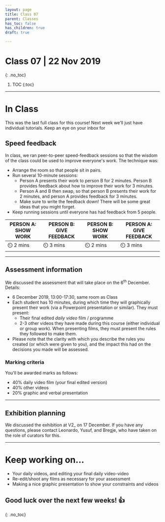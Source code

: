 ```yaml
---
layout: page
title: Class 07
parent: Classes
has_toc: false
has_children: true
draft: true

---
```

# Class 07 | 22 Nov 2019
{: .no_toc}

1. TOC
{:toc}

----

# In Class

This was the last full class for this course! Next week we'll just have individual tutorials. Keep an eye on your inbox for

## Speed feedback

In class, we ran peer-to-peer speed-feedback sessions so that the wisdom of the class could be used to improve everyone's work. The technique was:

- Arrange the room so that people sit in pairs.
- Run several 10-minute sessions:
  - Person A presents their work to person B for 2 minutes. Person B provides feedback about how to improve their work for 3 minutes.
  - Person A and B then swap, so that person B presents their work for 2 minutes, and person A provides feedback for 3 minutes.
  - Make sure to write the feedback down! There will be some great ideas that you might forget.
- Keep running sessions until everyone has had feedback from 5 people.

PERSON A: SHOW WORK | PERSON B: GIVE FEEDBACK |  PERSON B: SHOW WORK | PERSON A: GIVE FEEDBACK
--|--|--|--
⏲️ 2 mins  | ⏲️ 3 mins   | ⏲️ 2 mins  | ⏲️ 3 mins

----

## Assessment information

We discussed the assessment that will take place on the 6<sup>th</sup> December. Details:

- 6 December 2019, 13:00-17:30, same room as Class
- Each student has 10 minutes, during which time they will graphically present their work (via a Powerpoint presentation or similar). They must present:
  - Their final edited _daily video_ film / programme
  - 2-3 other videos they have made during this course (either individual or group work). When presenting films, they must present the rules they followed to make them.
- Please note that the clarity with which you describe the rules you created (or which were given to you), and the impact this had on the decisions you made will be assessed.

### Marking criteria

You'll be awarded marks as follows:

- 40% daily video film (your final edited version)
- 40% other videos
- 20% graphic and verbal presentation

----

## Exhibition planning  

We discussed the exhibition at V2_ on 17 December. If you have any questions, please contact Leonardo, Yusuf, and Bregje, who have taken on the role of curators for this.

----

# Keep working on...

- Your daily videos, and editing your final daily video-video
- Re-edit/shoot any films as necessary for your assessment
- Making a nice graphic presentation to show your constraints and videos

## Good luck over the next few weeks! 👍️
{: .no_toc}
